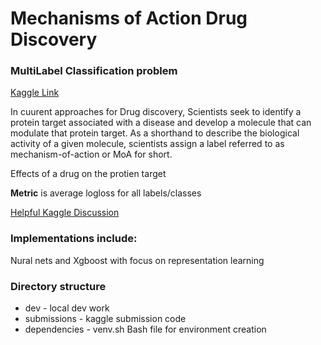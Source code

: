 # Mechanisms of Action Drug Discovery 

### MultiLabel Classification problem

[Kaggle Link](https://www.kaggle.com/c/lish-moa/data)

In cuurent approaches for Drug discovery, Scientists seek to identify a protein target associated with a disease and develop a molecule that can modulate that protein target. As a shorthand to describe the biological activity of a given molecule, scientists assign a label referred to as mechanism-of-action or MoA for short.

Effects of a drug on the protien target

**Metric** is average logloss for all labels/classes

[Helpful Kaggle Discussion](https://www.kaggle.com/c/lish-moa/discussion/184005)

### Implementations include:

 Nural nets and Xgboost with focus on representation learning
 
 ### Directory structure
 
 * dev - local dev work
 * submissions - kaggle submission code
 * dependencies - venv.sh Bash file for environment creation
 
 
 




